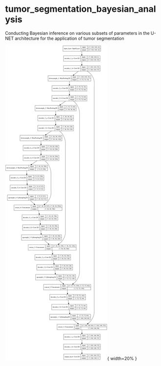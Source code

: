 # tumor_segmentation_bayesian_analysis
Conducting Bayesian inference on various subsets of parameters in the U-NET architecture for the application of tumor segmentation

![Image of Yaktocat](https://github.com/jeremiahhauth/tumor_segmentation_bayesian_analysis/blob/master/load_trained_models/deterministic_model.png){ width=20% }

